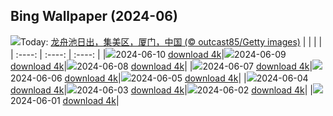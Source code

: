 ## Bing Wallpaper (2024-06)
![](https://cn.bing.com/th?id=OHR.DragonBoatFestival2024_ZH-CN6619827853_UHD.jpg&w=1000)Today: [龙舟池日出，集美区，厦门，中国 (© outcast85/Getty images)](https://cn.bing.com/th?id=OHR.DragonBoatFestival2024_ZH-CN6619827853_UHD.jpg)
|      |      |      |
| :----: | :----: | :----: |
|![](https://cn.bing.com/th?id=OHR.DragonBoatFestival2024_ZH-CN6619827853_UHD.jpg&pid=hp&w=384&h=216&rs=1&c=4)2024-06-10 [download 4k](https://cn.bing.com/th?id=OHR.DragonBoatFestival2024_ZH-CN6619827853_UHD.jpg)|![](https://cn.bing.com/th?id=OHR.BardenasBiosphere_ZH-CN6198033700_UHD.jpg&pid=hp&w=384&h=216&rs=1&c=4)2024-06-09 [download 4k](https://cn.bing.com/th?id=OHR.BardenasBiosphere_ZH-CN6198033700_UHD.jpg)|![](https://cn.bing.com/th?id=OHR.KillikRiverAlaska_ZH-CN5736211272_UHD.jpg&pid=hp&w=384&h=216&rs=1&c=4)2024-06-08 [download 4k](https://cn.bing.com/th?id=OHR.KillikRiverAlaska_ZH-CN5736211272_UHD.jpg)|
|![](https://cn.bing.com/th?id=OHR.HumpbackFamily_ZH-CN4336100531_UHD.jpg&pid=hp&w=384&h=216&rs=1&c=4)2024-06-07 [download 4k](https://cn.bing.com/th?id=OHR.HumpbackFamily_ZH-CN4336100531_UHD.jpg)|![](https://cn.bing.com/th?id=OHR.CamargueFlamingos_ZH-CN4176922228_UHD.jpg&pid=hp&w=384&h=216&rs=1&c=4)2024-06-06 [download 4k](https://cn.bing.com/th?id=OHR.CamargueFlamingos_ZH-CN4176922228_UHD.jpg)|![](https://cn.bing.com/th?id=OHR.MadagascarRiver_ZH-CN3842472014_UHD.jpg&pid=hp&w=384&h=216&rs=1&c=4)2024-06-05 [download 4k](https://cn.bing.com/th?id=OHR.MadagascarRiver_ZH-CN3842472014_UHD.jpg)|
|![](https://cn.bing.com/th?id=OHR.ChestnutBeeEater_ZH-CN3514753872_UHD.jpg&pid=hp&w=384&h=216&rs=1&c=4)2024-06-04 [download 4k](https://cn.bing.com/th?id=OHR.ChestnutBeeEater_ZH-CN3514753872_UHD.jpg)|![](https://cn.bing.com/th?id=OHR.CopenhagenBicycles_ZH-CN3047958346_UHD.jpg&pid=hp&w=384&h=216&rs=1&c=4)2024-06-03 [download 4k](https://cn.bing.com/th?id=OHR.CopenhagenBicycles_ZH-CN3047958346_UHD.jpg)|![](https://cn.bing.com/th?id=OHR.MenRuz_ZH-CN2021725181_UHD.jpg&pid=hp&w=384&h=216&rs=1&c=4)2024-06-02 [download 4k](https://cn.bing.com/th?id=OHR.MenRuz_ZH-CN2021725181_UHD.jpg)|
|![](https://cn.bing.com/th?id=OHR.CancaoDoExilio_ZH-CN1012675104_UHD.jpg&pid=hp&w=384&h=216&rs=1&c=4)2024-06-01 [download 4k](https://cn.bing.com/th?id=OHR.CancaoDoExilio_ZH-CN1012675104_UHD.jpg)|